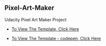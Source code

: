 ## Pixel-Art-Maker

Udacity Pixel Art Maker Project

- [To View The Template, Click Here](https://mahmoudzakielshrief.github.io/Udacity-Pixel-Art-Maker-master/)

- [To View The Template - codepen, Click Here](https://codepen.io/MahmoudZakiElshrief/pen/RwReZEQ)
